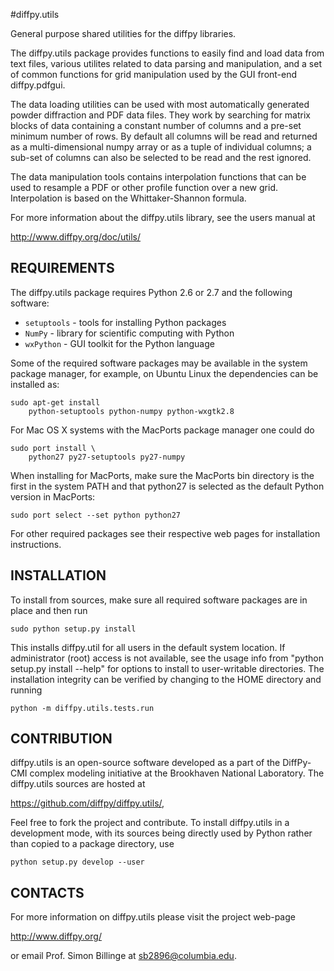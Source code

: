 #diffpy.utils

General purpose shared utilities for the diffpy libraries.

The diffpy.utils package provides functions to easily find and load data from
text files, various utilites related to data parsing and manipulation, and a set
of common functions for grid manipulation used by the GUI front-end
diffpy.pdfgui.

The data loading utilities can be used with most automatically generated powder
diffraction and PDF data files.  They work by searching for matrix blocks of
data containing a constant number of columns and a pre-set minimum number of
rows. By default all columns will be read and returned as a multi-dimensional
numpy array or as a tuple of individual columns; a sub-set of columns can also
be selected to be read and the rest ignored.

The data manipulation tools contains interpolation functions that can be used to
resample a PDF or other profile function over a new grid. Interpolation is based
on the Whittaker-Shannon formula.

For more information about the diffpy.utils library, see the users manual at

http://www.diffpy.org/doc/utils/


## REQUIREMENTS

The diffpy.utils package requires Python 2.6 or 2.7 and the following software:

* `setuptools`   - tools for installing Python packages
* `NumPy`        - library for scientific computing with Python
* `wxPython`     - GUI toolkit for the Python language

Some of the required software packages may be available in the system package
manager, for example, on Ubuntu Linux the dependencies can be installed as:

    sudo apt-get install
        python-setuptools python-numpy python-wxgtk2.8

For Mac OS X systems with the MacPorts package manager one could do

    sudo port install \
        python27 py27-setuptools py27-numpy

When installing for MacPorts, make sure the MacPorts bin directory is the
first in the system PATH and that python27 is selected as the default
Python version in MacPorts:

    sudo port select --set python python27

For other required packages see their respective web pages for installation
instructions.


## INSTALLATION

To install from sources, make sure all required software
packages are in place and then run

    sudo python setup.py install

This installs diffpy.util for all users in the default system location.
If administrator (root) access is not available, see the usage info from
"python setup.py install --help" for options to install to user-writable
directories.  The installation integrity can be verified by changing to
the HOME directory and running

    python -m diffpy.utils.tests.run


## CONTRIBUTION

diffpy.utils is an open-source software developed as a part of the
DiffPy-CMI complex modeling initiative at the Brookhaven National
Laboratory.  The diffpy.utils sources are hosted at

https://github.com/diffpy/diffpy.utils/,

Feel free to fork the project and contribute.  To install diffpy.utils
in a development mode, with its sources being directly used by Python
rather than copied to a package directory, use

    python setup.py develop --user


## CONTACTS

For more information on diffpy.utils please visit the project web-page

http://www.diffpy.org/

or email Prof. Simon Billinge at sb2896@columbia.edu.
